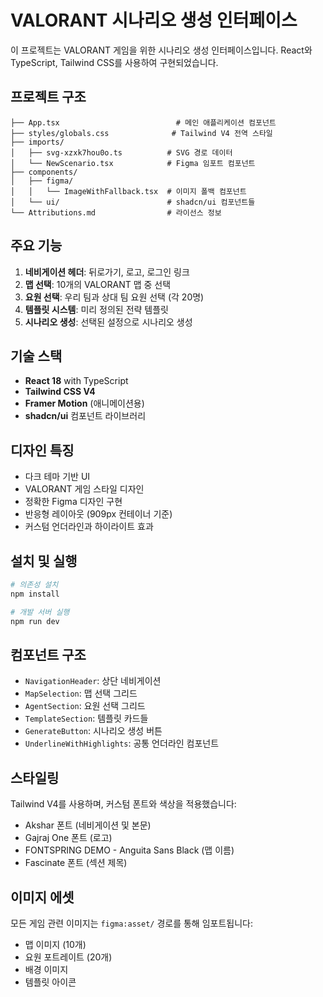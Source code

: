 # VALORANT 시나리오 생성 인터페이스

이 프로젝트는 VALORANT 게임을 위한 시나리오 생성 인터페이스입니다. React와 TypeScript, Tailwind CSS를 사용하여 구현되었습니다.

## 프로젝트 구조

```
├── App.tsx                          # 메인 애플리케이션 컴포넌트
├── styles/globals.css              # Tailwind V4 전역 스타일
├── imports/
│   ├── svg-xzxk7hou0o.ts          # SVG 경로 데이터
│   └── NewScenario.tsx            # Figma 임포트 컴포넌트
├── components/
│   ├── figma/
│   │   └── ImageWithFallback.tsx  # 이미지 폴백 컴포넌트
│   └── ui/                        # shadcn/ui 컴포넌트들
└── Attributions.md                # 라이선스 정보

```

## 주요 기능

1. **네비게이션 헤더**: 뒤로가기, 로고, 로그인 링크
2. **맵 선택**: 10개의 VALORANT 맵 중 선택
3. **요원 선택**: 우리 팀과 상대 팀 요원 선택 (각 20명)
4. **템플릿 시스템**: 미리 정의된 전략 템플릿
5. **시나리오 생성**: 선택된 설정으로 시나리오 생성

## 기술 스택

- **React 18** with TypeScript
- **Tailwind CSS V4** 
- **Framer Motion** (애니메이션용)
- **shadcn/ui** 컴포넌트 라이브러리

## 디자인 특징

- 다크 테마 기반 UI
- VALORANT 게임 스타일 디자인
- 정확한 Figma 디자인 구현
- 반응형 레이아웃 (909px 컨테이너 기준)
- 커스텀 언더라인과 하이라이트 효과

## 설치 및 실행

```bash
# 의존성 설치
npm install

# 개발 서버 실행
npm run dev
```

## 컴포넌트 구조

- `NavigationHeader`: 상단 네비게이션
- `MapSelection`: 맵 선택 그리드
- `AgentSection`: 요원 선택 그리드  
- `TemplateSection`: 템플릿 카드들
- `GenerateButton`: 시나리오 생성 버튼
- `UnderlineWithHighlights`: 공통 언더라인 컴포넌트

## 스타일링

Tailwind V4를 사용하며, 커스텀 폰트와 색상을 적용했습니다:
- Akshar 폰트 (네비게이션 및 본문)
- Gajraj One 폰트 (로고)
- FONTSPRING DEMO - Anguita Sans Black (맵 이름)
- Fascinate 폰트 (섹션 제목)

## 이미지 에셋

모든 게임 관련 이미지는 `figma:asset/` 경로를 통해 임포트됩니다:
- 맵 이미지 (10개)
- 요원 포트레이트 (20개)
- 배경 이미지
- 템플릿 아이콘